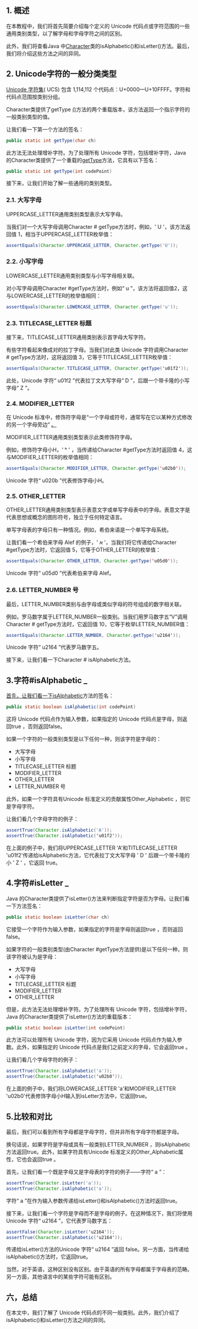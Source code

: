 ## 1. 概述

在本教程中，我们将首先简要介绍每个定义的 Unicode 代码点或字符范围的一些通用类别类型，以了解字母和字母字符之间的区别。

此外，我们将查看Java 中[Character](https://docs.oracle.com/en/java/javase/11/docs/api/java.base/java/lang/Character.html)类的isAlphabetic()和isLetter()方法。最后，我们将介绍这些方法之间的异同。

## 2. Unicode字符的一般分类类型

[Unicode 字符集](https://en.wikipedia.org/wiki/List_of_Unicode_characters)( UCS) 包含 1,114,112 个代码点：U+0000—U+10FFFF。字符和代码点范围按类别分组。

Character类提供了getType [()](https://docs.oracle.com/en/java/javase/11/docs/api/java.base/java/lang/Character.html#getType(char))方法的两个重载版本，该方法返回一个指示字符的一般类别类型的值。

让我们看一下第一个方法的签名：

```java
public static int getType(char ch)
```

此方法无法处理增补字符。为了处理所有 Unicode 字符，包括增补字符，Java 的Character类提供了一个重载的[getType](https://docs.oracle.com/en/java/javase/11/docs/api/java.base/java/lang/Character.html#getType(int))方法，它具有以下签名：

```java
public static int getType(int codePoint)
```

接下来，让我们开始了解一些通用的类别类型。

### 2.1. 大写字母

UPPERCASE_LETTER通用类别类型表示大写字母。

当我们对一个大写字母调用Character # getType方法时，例如，' U '，该方法返回值 1，相当于UPPERCASE_LETTER枚举值：

```java
assertEquals(Character.UPPERCASE_LETTER, Character.getType('U'));
```

### 2.2. 小写字母

LOWERCASE_LETTER通用类别类型与小写字母相关联。

对小写字母调用Character #getType方法时，例如“ u ”，该方法将返回值2，这与LOWERCASE_LETTER的枚举值相同：

```java
assertEquals(Character.LOWERCASE_LETTER, Character.getType('u'));
```

### 2.3. TITLECASE_LETTER 标题

接下来，TITLECASE_LETTER通用类别表示首字母大写字符。

有些字符看起来像成对的拉丁字母。当我们对此类 Unicode 字符调用Character # getType方法时，这将返回值 3，它等于TITLECASE_LETTER枚举值：

```java
assertEquals(Character.TITLECASE_LETTER, Character.getType('u01f2'));
```

此处，Unicode 字符“ u01f2 ”代表拉丁文大写字母“ D ”，后跟一个带卡隆的小写字母“ Z ”。

### 2.4. MODIFIER_LETTER

在 Unicode 标准中，修饰符字母是“一个字母或符号，通常写在它以某种方式修改的另一个字母旁边” [。](https://en.wikipedia.org/wiki/Modifier_letter)

MODIFIER_LETTER通用类别类型表示此类修饰符字母。

例如，修饰符字母小H，' ʰ ' ，当传递给Character #getType方法时返回值 4，这与MODIFIER_LETTER的枚举值相同：

```java
assertEquals(Character.MODIFIER_LETTER, Character.getType('u02b0'));
```

Unicode 字符“ u020b ”代表修饰字母小H。

### 2.5. OTHER_LETTER

OTHER_LETTER通用类别类型表示表意文字或单写字母表中的字母。表意文字是代表思想或概念的图形符号，独立于任何特定语言。

单写字母表的字母只有一种情况。例如，希伯来语是一个单写字母系统。

让我们看一个希伯来字母 Alef 的例子，' א '，当我们将它传递给Character #getType方法时，它返回值 5，它等于OTHER_LETTER的枚举值：

```java
assertEquals(Character.OTHER_LETTER, Character.getType('u05d0'));
```

Unicode 字符“ u05d0 ”代表希伯来字母 Alef。

### 2.6. LETTER_NUMBER 号

最后，LETTER_NUMBER类别与由字母或类似字母的符号组成的数字相关联。

例如，罗马数字属于LETTER_NUMBER一般类别。当我们用罗马数字五“Ⅴ”调用Character # getType方法时，它返回值 10，它等于枚举LETTER_NUMBER值：

```java
assertEquals(Character.LETTER_NUMBER, Character.getType('u2164'));
```

Unicode 字符“ u2164 ”代表罗马数字五。

接下来，让我们看一下Character # isAlphabetic方法。

## 3.字符#isAlphabetic _

[首先，让我们看一下isAlphabetic](https://docs.oracle.com/en/java/javase/11/docs/api/java.base/java/lang/Character.html#isAlphabetic(int))方法的签名：

```java
public static boolean isAlphabetic(int codePoint)
```

这将 Unicode 代码点作为输入参数，如果指定的 Unicode 代码点是字母，则返回true ，否则返回false。

如果一个字符的一般类别类型是以下任何一种，则该字符是字母的：

-   大写字母
-   小写字母
-   TITLECASE_LETTER 标题
-   MODIFIER_LETTER
-   OTHER_LETTER
-   LETTER_NUMBER 号

此外，如果一个字符具有Unicode 标准定义的贡献属性Other_Alphabetic ，则它是字母字符。

让我们看几个字母字符的例子：

```java
assertTrue(Character.isAlphabetic('A'));
assertTrue(Character.isAlphabetic('u01f2'));
```

在上面的例子中，我们将UPPERCASE_LETTER 'A'和TITLECASE_LETTER 'u01f2'传递给isAlphabetic方法，它代表拉丁文大写字母 ' D ' 后跟一个带卡隆的小 ' Z ' ，它返回 true。

## 4.字符#isLetter _

Java 的Character类提供了isLetter()方法来判断指定字符是否为字母。让我们看一下方法签名：

```java
public static boolean isLetter(char ch)
```

它接受一个字符作为输入参数，如果指定的字符是字母则返回true ，否则返回false。

如果字符的一般类别类型(由Character #getType方法提供)是以下任何一种，则该字符被认为是字母：

-   大写字母
-   小写字母
-   TITLECASE_LETTER 标题
-   MODIFIER_LETTER
-   OTHER_LETTER

但是，此方法无法处理增补字符。为了处理所有 Unicode 字符，包括增补字符，Java 的Character类提供了isLetter()方法的重载版本：

```java
public static boolean isLetter(int codePoint)
```

此方法可以处理所有 Unicode 字符，因为它采用 Unicode 代码点作为输入参数。此外，如果指定的 Unicode 代码点是我们之前定义的字母，它会返回true 。

让我们看几个字母字符的例子：

```java
assertTrue(Character.isAlphabetic('a'));
assertTrue(Character.isAlphabetic('u02b0'));
```

在上面的例子中，我们将LOWERCASE_LETTER 'a'和MODIFIER_LETTER 'u02b0'代表修饰字母小H输入到isLetter方法中，它返回true。

## 5.比较和对比

最后，我们可以看到所有字母都是字母字符，但并非所有字母字符都是字母。

换句话说，如果字符是字母或具有一般类别LETTER_NUMBER ，则isAlphabetic方法返回true。此外，如果字符具有Unicode 标准定义的Other_Alphabetic属性，它也会返回true 。

首先，让我们看一个既是字母又是字母表的字符的例子——字符“ a ”：

```java
assertTrue(Character.isLetter('a')); 
assertTrue(Character.isAlphabetic('a'));
```

字符“ a ”在作为输入参数传递给isLetter()和isAlphabetic()方法时返回true。

接下来，让我们看一个字符是字母而不是字母的例子。在这种情况下，我们将使用 Unicode 字符“ u2164 ”，它代表罗马数字五：

```java
assertFalse(Character.isLetter('u2164'));
assertTrue(Character.isAlphabetic('u2164'));
```

传递给isLetter()方法的Unicode 字符“ u2164 ”返回 false。另一方面，当传递给isAlphabetic()方法时，它返回true。

当然，对于英语，这种区别没有区别。由于英语的所有字母都属于字母表的范畴。另一方面，其他语言中的某些字符可能有区别。

## 六，总结

在本文中，我们了解了 Unicode 代码点的不同一般类别。此外，我们介绍了isAlphabetic()和isLetter()方法之间的异同。